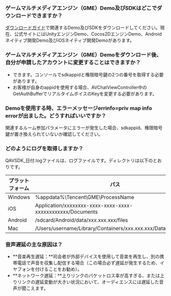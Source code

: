 ### ゲームマルチメディアエンジン（GME）Demo及びSDKはどこでダウンロードできますか？

[ダウンロードガイド](https://cloud.tencent.com/document/product/607/18521)で関連するDemo及びSDKをダウンロードしてください。現在、公式サイトにはUnityエンジンDemo、Cocos2DエンジンDemo、Androidネイティブ開発Demo及びiOSネイティブ開発Demoがあります。

### ゲームマルチメディアエンジン（GME）Demoをダウンロード後、自分が申請したアカウントに変更することはできますか？
- できます。コンソールでsdkappidと権限暗号鍵の2つの番号を取得する必要があります。
- お客様が自身のappidを使用する場合、AVChatViewController中のGetAuthBufferでリアルタイムボイスのKeyを変更する必要があります。

### Demoを使用する時、エラーメッセージerrinfo=priv map info errorが出ました。どうすればいいですか？
関連するルーム参加パラメータにエラーが発生した場合、sdkappid、権限暗号鍵が置き換えられていないか確認してください。



### どのようにログを取得しますか？
QAVSDK_日付.logファイルは、ログファイルです。ディレクトリは以下のとおりです。

| プラットフォーム    | パス                                                         |
| ------- | ------------------------------------------------------------ |
| Windows | %appdata%\Tencent\GME\ProcessName                            |
| iOS     | Application/xxxxxxxx-xxxx-xxxx-xxxx-xxxxxxxxxxxx/Documents   |
| Android | /sdcard/Android/data/xxx.xxx.xxx/files                       |
| Mac     | /Users/username/Library/Containers/xxx.xxx.xxx/Data/Documents |

### 音声遅延の主な原因は？
-  **音楽再生遅延：**司会者が外部デバイスを使用して音楽を再生し、別の携帯電話で声音を収集し配信する場合（この場合必ず遅延が発生するため、イヤフォンを付けることをお勧め）。
-  **ネットワーク遅延：**上りリンクのパケットロス率が高すぎる、または上りリンクの遅延変動が大きい状況において、オーディエンスには遅延した音声が聞こえます。

